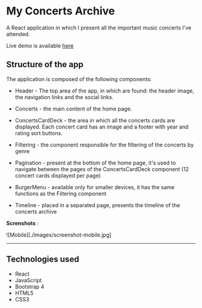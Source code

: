 # My Concerts Archive

A React application in which I present all the important music concerts I've attended.

Live demo is available [here](https://silviurdr.github.io/my-concerts-archive/#/)

## Structure of the app

The application is composed of the following components:


* Header - The top area of the app, in which are found: the header image, the navigation links and the social links.

* Concerts - the main content of the home page.

* ConcertsCardDeck - the area in which all the concerts cards are displayed. Each concert card has an image and a footer with year and rating sort buttons.

* Filtering - the component responsible for the filtering of the concerts by genre

* Pagination - present at the bottom of the home page, it's used to navigate between the pages of the ConcertsCardDeck component (12 concert cards displayed per page)

* BurgerMenu - available only for smaller devices, it has the same functions as the Filtering component

* Timeline - placed in a separated page, presents the timeline of the concerts archive

**Screnshots** :

![Mobile][./images/screenshot-mobile.jpg]

---

## Technologies used

* React
* JavaScript
* Bootstrap 4
* HTML5
* CSS3
